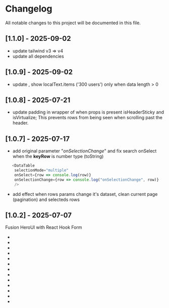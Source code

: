 # Changelog

All notable changes to this project will be documented in this file.

## [1.1.0] - 2025-09-02
- update tailwind v3 => v4
- update all dependencies

## [1.0.9] - 2025-09-02
- update <DataTable>, show localText.items ('300 users') only when data length > 0

## [1.0.8] - 2025-07-21
- update padding in wrapper of <DataTable> when props is present isHeaderSticky and isVirtualize; This prevents rows from being seen when scrolling past the header.

## [1.0.7] - 2025-07-17
- add original parameter "*onSelectionChange*" and fix search onSelect when the **keyRow** is number type (toString)
```js
   <DataTable
    selectionMode="multiple"
    onSelect={row => console.log(row)}
    onSelectionChange={row => console.log("onSelectionChange", row)}
    />
```

- add effect when rows params change it's dataset, clean current page (pagination) and selecteds rows


## [1.0.2] - 2025-07-07
Fusion HeroUI with React Hook Form

- <RHFSelect>
- <RHFAutocomplete>
- <RHFCheckBox>
- <RHFCheckBoxGroup>
- <RHFInput>
- <RHFInputOpt>
- <RHFDate>
- <RHFTime>
- <RHFRadio>
- <RHFTextArea>
- <Panel>
- <Modal>
- <DataTable>